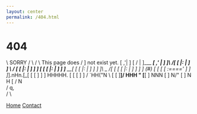 ```yaml
---
layout: center
permalink: /404.html
---
```


# 404


  \          SORRY            /
    \                         /
    \    This page does     /
      ]   not exist yet.    [    ,'|
      ]                     [   /  |
      ]___               ___[ ,'   |
      ]  ]\             /[  [ |:   |
      ]  ] \           / [  [ |:   |
      ]  ]  ]         [  [  [ |:   |
      ]  ]  ]__     __[  [  [ |:   |
      ]  ]  ] ]\ _ /[ [  [  [ |:   |
      ]  ]  ] ] (#) [ [  [  [ :===='
      ]  ]  ]_].nHn.[_[  [  [
      ]  ]  ]  HHHHH. [  [  [
      ]  ] /   `HH("N  \ [  [
      ]__]/     HHH  "  \[__[
      ]         NNN         [
      ]         N/"         [
      ]         N H         [
    /          N            \
    /           q,            \
  /                           \

<div class="mt3">
  <a href="{{ site.baseurl }}/" class="button button-blue button-big">Home</a>
  <a href="{{ site.baseurl }}/contact/" class="button button-blue button-big">Contact</a>
</div>
